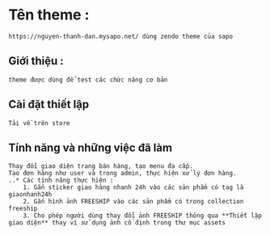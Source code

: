 # Tên theme : 
    https://nguyen-thanh-dan.mysapo.net/ dùng zendo theme của sapo
    
## Giới thiệu :
    theme được dùng để test các chức năng cơ bản

## Cài đặt thiết lập 
    Tải về trên store

## Tính năng và những việc đã làm
    Thay đổi giao diện trang bán hàng, tạo menu đa cấp.
    Tạo đơn hàng như user và trong admin, thực hiện xử lý đơn hàng.
    ..* Các tính năng thực hiện :
        1. Gắn sticker giao hàng nhanh 24h vào các sản phẩm có tag là giaonhanh24h
        2. Gắn hình ảnh FREESHIP vào các sản phẩm có trong collection freeship
        3. Cho phép người dùng thay đổi ảnh FREESHIP thông qua **Thiết lập giao diện** thay vì sử dụng ảnh cố định trong thư mục assets